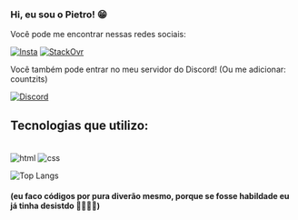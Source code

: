 ### Hi, eu sou o Pietro! 😁
<p>Você pode me encontrar nessas redes sociais:</p>

[![Insta](https://img.shields.io/badge/Instagram-E4405F?style=for-the-badge&logo=instagram&logoColor=white)](https://www.instagram.com/p1eetroo/)
[![StackOvr](https://img.shields.io/badge/Stack_Overflow-FE7A16?style=for-the-badge&logo=stack-overflow&logoColor=white)](https://stackoverflow.com/users/25421684/pietro-borges)

<p>Você também pode entrar no meu servidor do Discord! (Ou me adicionar: countzits)</p>

[![Discord](https://img.shields.io/badge/Discord-7289DA?style=for-the-badge&logo=discord&logoColor=white)](https://discord.gg/6FK5pPhCtv) 

## Tecnologias que utilizo:

<div style="display: inline-block"><br>
 <img align="center" alt="html" src="https://img.shields.io/badge/HTML5-E34F26?style=for-the-badge&logo=html5&logoColor=white">
 <img align="center" alt="css" src="https://img.shields.io/badge/CSS3-1572B6?style=for-the-badge&logo=css3&logoColor=white">
</div></br>

![Top Langs](https://github-readme-stats.vercel.app/api/top-langs/?username=akyiiw&layout=compact&theme=midnight-purple&locale=pt-br)

#### (eu faco códigos por pura diverão mesmo, porque se fosse habildade eu já tinha desistdo 🐱‍👤🐱‍🏍)
